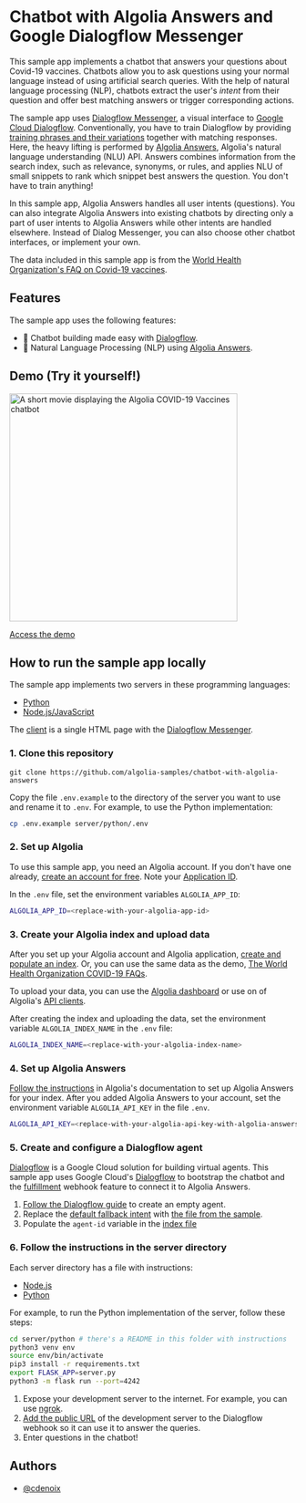 # Chatbot with Algolia Answers and Google Dialogflow Messenger

This sample app implements a chatbot that answers your questions about Covid-19 vaccines. Chatbots allow you to ask questions using your normal language instead of using artificial search queries. With the help of natural language processing (NLP), chatbots extract the user's _intent_ from their question and offer best matching answers or trigger corresponding actions.

The sample app uses [Dialogflow Messenger](https://cloud.google.com/dialogflow/es/docs/integrations/dialogflow-messenger), a visual interface to [Google Cloud Dialogflow](https://cloud.google.com/dialogflow/). Conventionally, you have to train Dialogflow by providing [training phrases and their variations](https://cloud.google.com/dialogflow/es/docs/tutorials/build-an-agent/create-customize-agent) together with matching responses. Here, the heavy lifting is performed by [Algolia Answers](https://www.algolia.com/products/answers-for-support/), Algolia's natural language understanding (NLU) API. Answers combines information from the search index, such as relevance, synonyms, or rules, and applies NLU of small snippets to rank which snippet best answers the question. You don't have to train anything!

In this sample app, Algolia Answers handles all user intents (questions). You can also integrate Algolia Answers into existing chatbots by directing only a part of user intents to Algolia Answers while other intents are handled elsewhere. Instead of Dialog Messenger, you can also choose other chatbot interfaces, or implement your own.

The data included in this sample app is from the [World Health Organization's FAQ on Covid-19 vaccines](<https://www.who.int/news-room/q-a-detail/coronavirus-disease-(covid-19)-vaccines>).

## Features

The sample app uses the following features:

- 🤖 Chatbot building made easy with [Dialogflow](https://cloud.google.com/dialogflow/).
- 🧠 Natural Language Processing (NLP) using [Algolia Answers](https://www.algolia.com/doc/guides/algolia-ai/answers/).

## Demo (Try it yourself!)

<img src="demo/demo.gif?raw=true" alt="A short movie displaying the Algolia COVID-19 Vaccines chatbot" align="center" width="400">

[Access the demo](https://ni17w.sse.codesandbox.io/)

## How to run the sample app locally

The sample app implements two servers in these programming languages:

- [Python](server/python)
- [Node.js/JavaScript](server/node)

The [client](client) is a single HTML page with the [Dialogflow Messenger](https://cloud.google.com/dialogflow/es/docs/integrations/dialogflow-messenger).

### 1. Clone this repository

```
git clone https://github.com/algolia-samples/chatbot-with-algolia-answers
```

Copy the file `.env.example` to the directory of the server you want to use and rename it to `.env`. For example, to use the Python implementation:

```bash
cp .env.example server/python/.env
```

### 2. Set up Algolia

To use this sample app, you need an Algolia account. If you don't have one already, [create an account for free](https://www.algolia.com/users/sign-up). Note your [Application ID](https://deploy-preview-5789--algolia-docs.netlify.app/doc/guides/sending-and-managing-data/send-and-update-your-data/how-to/importing-with-the-api/#application-id).

In the `.env` file, set the environment variables `ALGOLIA_APP_ID`:

```bash
ALGOLIA_APP_ID=<replace-with-your-algolia-app-id>
```

### 3. Create your Algolia index and upload data

After you set up your Algolia account and Algolia application, [create and populate an index](https://www.algolia.com/doc/guides/sending-and-managing-data/prepare-your-data/). Or, you can use the same data as the demo, [The World Health Organization COVID-19 FAQs](sample/who-covid-faq.json).

To upload your data, you can use the [Algolia dashboard](https://www.algolia.com/doc/guides/sending-and-managing-data/send-and-update-your-data/how-to/importing-from-the-dashboard/) or use on of Algolia's [API clients](https://www.algolia.com/developers/#integrations).

After creating the index and uploading the data, set the environment variable `ALGOLIA_INDEX_NAME` in the `.env` file:

```bash
ALGOLIA_INDEX_NAME=<replace-with-your-algolia-index-name>
```

### 4. Set up Algolia Answers

[Follow the instructions](https://www.algolia.com/doc/guides/algolia-ai/answers/#authentication) in Algolia's documentation to set up Algolia Answers for your index. After you added Algolia Answers to your account, set the environment variable `ALGOLIA_API_KEY` in the file `.env`.

```bash
ALGOLIA_API_KEY=<replace-with-your-algolia-api-key-with-algolia-answers-acl>
```

### 5. Create and configure a Dialogflow agent

[Dialogflow](https://cloud.google.com/dialogflow) is a Google Cloud solution for building virtual agents.
This sample app uses Google Cloud's [Dialogflow](https://cloud.google.com/dialogflow) to bootstrap the chatbot
and the [fulfillment](https://cloud.google.com/dialogflow/es/docs/fulfillment-overview) webhook feature to connect it to Algolia Answers.

1. [Follow the Dialogflow guide](https://cloud.google.com/dialogflow/es/docs/agents-manage) to create an empty agent.
2. Replace the [default fallback intent](https://cloud.google.com/dialogflow/es/docs/intents-default#fallback) with [the file from the sample](sample/dialogflow-default-fallback-intent.json).
3. Populate the `agent-id` variable in the [index file](client/index.html)

### 6. Follow the instructions in the server directory

Each server directory has a file with instructions:

- [Node.js](server/node/README)
- [Python](server/python/README)

For example, to run the Python implementation of the server, follow these steps:

```bash
cd server/python # there's a README in this folder with instructions
python3 venv env
source env/bin/activate
pip3 install -r requirements.txt
export FLASK_APP=server.py
python3 -m flask run --port=4242
```

1. Expose your development server to the internet. For example, you can use [ngrok](https://ngrok.com/).
2. [Add the public URL](https://cloud.google.com/dialogflow/es/docs/fulfillment-webhook) of the development server to the Dialogflow webhook so it can use it to answer the queries.
3. Enter questions in the chatbot!

## Authors

- [@cdenoix](https://twitter.com/cdenoix)
